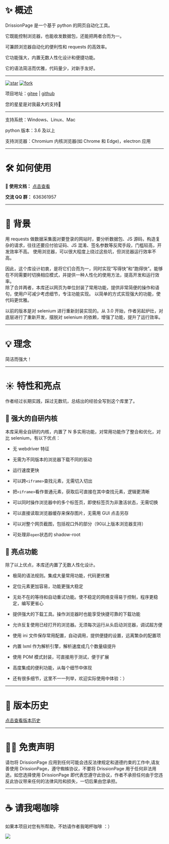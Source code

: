 # ✨️ 概述

DrissionPage 是一个基于 python 的网页自动化工具。

它既能控制浏览器，也能收发数据包，还能把两者合而为一。

可兼顾浏览器自动化的便利性和 requests 的高效率。

它功能强大，内置无数人性化设计和便捷功能。

它的语法简洁而优雅，代码量少，对新手友好。

---

<a href='https://gitee.com/g1879/DrissionPage/stargazers'><img src='https://gitee.com/g1879/DrissionPage/badge/star.svg?theme=dark' alt='star'></img></a> <a href='https://gitee.com/g1879/DrissionPage/members'><img src='https://gitee.com/g1879/DrissionPage/badge/fork.svg?theme=dark' alt='fork'></img></a>

项目地址：[gitee](https://gitee.com/g1879/DrissionPage)    |    [github](https://github.com/g1879/DrissionPage) 

您的星星是对我最大的支持💖

--- 

支持系统：Windows、Linux、Mac

python 版本：3.6 及以上

支持浏览器：Chromium 内核浏览器(如 Chrome 和 Edge)，electron 应用

---

# 🛠 如何使用

**📖 使用文档：**  [点击查看](https://g1879.gitee.io/drissionpagedocs)

**交流 QQ 群：**  636361957

---

# 📕 背景

用 requests 做数据采集面对要登录的网站时，要分析数据包、JS 源码，构造复杂的请求，往往还要应付验证码、JS 混淆、签名参数等反爬手段，门槛较高，开发效率不高。
使用浏览器，可以很大程度上绕过这些坑，但浏览器运行效率不高。

因此，这个库设计初衷，是将它们合而为一，同时实现“写得快”和“跑得快”。能够在不同需要时切换相应模式，并提供一种人性化的使用方法，提高开发和运行效率。  
除了合并两者，本库还以网页为单位封装了常用功能，提供非常简便的操作和语句，使用户可减少考虑细节，专注功能实现。 以简单的方式实现强大的功能，使代码更优雅。

以前的版本是对 selenium 进行重新封装实现的。从 3.0 开始，作者另起炉灶，对底层进行了重新开发，摆脱对 selenium 的依赖，增强了功能，提升了运行效率。

--- 

# 💡 理念

简洁而强大！

--- 

# ☀️ 特性和亮点

作者经过长期实践，踩过无数坑，总结出的经验全写到这个库里了。

## 🎇 强大的自研内核

本库采用全自研的内核，内置了 N 多实用功能，对常用功能作了整合和优化，对比 selenium，有以下优点：

- 无 webdriver 特征

- 无需为不同版本的浏览器下载不同的驱动

- 运行速度更快

- 可以跨`<iframe>`查找元素，无需切入切出

- 把`<iframe>`看作普通元素，获取后可直接在其中查找元素，逻辑更清晰

- 可以同时操作浏览器中的多个标签页，即使标签页为非激活状态，无需切换

- 可以直接读取浏览器缓存来保存图片，无需用 GUI 点击另存

- 可以对整个网页截图，包括视口外的部分（90以上版本浏览器支持）

- 可处理非`open`状态的 shadow-root

## 🎇 亮点功能

除了以上优点，本库还内置了无数人性化设计。

- 极简的语法规则。集成大量常用功能，代码更优雅

- 定位元素更加容易，功能更强大稳定

- 无处不在的等待和自动重试功能。使不稳定的网络变得易于控制，程序更稳定，编写更省心

- 提供强大的下载工具。操作浏览器时也能享受快捷可靠的下载功能

- 允许反复使用已经打开的浏览器。无须每次运行从头启动浏览器，调试超方便

- 使用 ini 文件保存常用配置，自动调用，提供便捷的设置，远离繁杂的配置项

- 内置 lxml 作为解析引擎，解析速度成几个数量级提升

- 使用 POM 模式封装，可直接用于测试，便于扩展

- 高度集成的便利功能，从每个细节中体现

- 还有很多细节，这里不一一列举，欢迎实际使用中体验：）

---

# 🔖 版本历史

[点击查看版本历史](https://g1879.gitee.io/drissionpagedocs/history/introduction/)

--- 

# 🖐🏻 免责声明

请勿将 DrissionPage 应用到任何可能会违反法律规定和道德约束的工作中,请友善使用 DrissionPage，遵守蜘蛛协议，不要将 DrissionPage 用于任何非法用途。如您选择使用 DrissionPage
即代表您遵守此协议，作者不承担任何由于您违反此协议带来任何的法律风险和损失，一切后果由您承担。

---  

# ☕ 请我喝咖啡

如果本项目对您有所帮助，不妨请作者我喝杯咖啡 ：）

![](http://g1879.gitee.io/drissionpagedocs/imgs/code.jpg)
